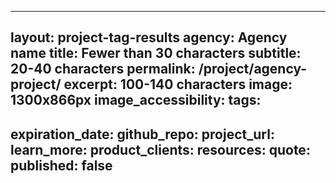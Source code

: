<!-- project intros go in the _projects folder, with the following filename format: agency-project.md -->
---
layout: project-tag-results
agency: Agency name
title: Fewer than 30 characters
subtitle: 20-40 characters
permalink: /project/agency-project/
excerpt: 100-140 characters
image: 1300x866px
image_accessibility: 
tags:
- 
expiration_date: 
github_repo: 
project_url: 
learn_more: 
product_clients: 
resources: 
quote: 
published: false
---
